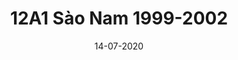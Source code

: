 ---
layout: ampstory
title: 12A1 Sào Nam 1999-2002
date: 14-07-2020
cover:
   title: 12A1 Sào Nam 1999-2002
   subtitle: <h3>A1 Cột mốc 10 năm có gì hot???</h3>
pages: 
 - page-number: 1
   layout: thirds
   top: <h2>Nội dung dự thảo (Bản Draft) chương trình họp mặt. ( © Mr Trim Luu )</h2>
   background: /uploads/stories/000.jpg
   cta:
      link: 
      text: 
 - page-number: 2
   layout: thirds
   top: <h2>A1 đây chứ đâu.. Oai hùng và quành tráng!!</h2>
   background: /uploads/stories/0000.jpg
   cta:
      link: 
      text: 
 - page-number: 3
   layout: thirds
   top: <h2></h2>
   background: /uploads/stories/001.jpg
   cta:
      link: 
      text: 
 - page-number: 4
   layout: thirds
   top: <h2></h2>
   background: /uploads/stories/002.jpg
   cta:
      link: 
      text: 
 - page-number: 5
   layout: thirds
   top: <h2></h2>
   background: /uploads/stories/003.jpg
   cta:
      link: 
      text: 
 - page-number: 6
   layout: thirds
   top: <h2></h2>
   background: /uploads/stories/004.jpg
   cta:
      link: 
      text: 
 - page-number: 7
   layout: thirds
   top: <h2>Gút lại một cái coi..!</h2>
   background: /uploads/stories/005.jpg
   cta:
      link: 
      text: 
 - page-number: 8
   layout: thirds
   top: <h2></h2>
   background: /uploads/stories/006.jpg
   cta:
      link: 
      text: 
 - page-number: 9
   layout: thirds
   top: <h2></h2>
   background: /uploads/stories/007.jpg
   cta:
      link: 
      text: 
 - page-number: 10
   layout: thirds
   top: <h2></h2>
   background: /uploads/stories/008.jpg
   cta:
      link: 
      text: 
 - page-number: 11
   layout: thirds
   top: <h2></h2>
   background: /uploads/stories/009.jpg
   cta:
      link: 
      text: 
 - page-number: 12
   layout: thirds
   top: <h2>Tất cả cùng góp một tay cho chương trình lớn này. Và công tác chuẩn bị chi tiết cho các thành viên đây :</h2>
   background: /uploads/stories/010.jpg
   cta:
      link: 
      text: 
 - page-number: 13
   layout: thirds
   top: <h2></h2>
   background: /uploads/stories/011.jpg
   cta:
      link: 
      text: 
 - page-number: 14
   layout: thirds
   top: <h2>Thơ độc quyền...A1!</h2>
   background: /uploads/stories/012.jpg
   cta:
      link: 
      text: 
 - page-number: 15
   layout: thirds
   top: <h2>Thơ độc quyền...A1! (2)</h2>
   background: /uploads/stories/013.jpg
   cta:
      link: 
      text: 
---